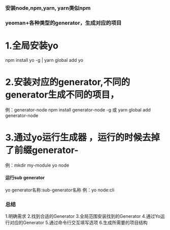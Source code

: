 ### 安装node,npm,yarn, yarn类似npm
### yeoman+各种类型的generator，生成对应的项目
# 1.全局安装yo
npm install yo -g | yarn global add yo

# 2.安装对应的generator,不同的generator生成不同的项目，
例：generator-node
npm install generator-node -g 
或 yarn global add generator-node

# 3.通过yo运行生成器 ，运行的时候去掉了前缀generator-
例：mkdir my-module
yo node

#### 运行sub generator
yo generator名称:sub-generator名称
例：yo node:cli

### 总结
1.明确需求
2.找到合适的Generator
3.全局范围安装找到的Generator
4.通过Yo运行对应的Generator
5.通过命令行交互填写选项
6.生成所需要的项目结构